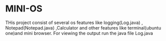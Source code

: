 # MINI-OS
THis project consist of several os features like logging(Log.java) , Notepad(Notepad.java) ,Calculator and other features like terminal(ubuntu one)and mini browser. For viewing the output run the java file Log.java
